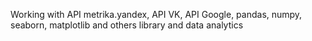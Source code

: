 Working with API metrika.yandex, API VK, API Google, pandas, numpy, seaborn, matplotlib and others library and data analytics
